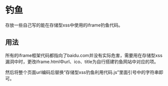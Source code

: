 钓鱼
======
存放一些自己写的能在存储型xss中使用的iframe钓鱼代码。


用法
------
所有的iframe框架代码都指向了baidu.com并没有实际危害，需要用在存储型xss漏洞中时，更改iframe.html中url、ico、title为自行搭建钓鱼网站中对应的项。

然后将整个页面url编码后替换“存储型xss钓鱼利用代码.js”里面引号中的字符串即可。

